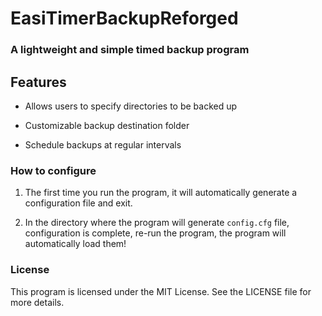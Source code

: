 # EasiTimerBackupReforged

### A lightweight and simple timed backup program



## Features

- Allows users to specify directories to be backed up

- Customizable backup destination folder

- Schedule backups at regular intervals

  

### How to configure

1. The first time you run the program, it will automatically generate a configuration file and exit.

2. In the directory where the program will generate `config.cfg` file, configuration is complete, re-run the program, the program will automatically load them!

   

### License

This program is licensed under the MIT License. See the LICENSE file for more details.